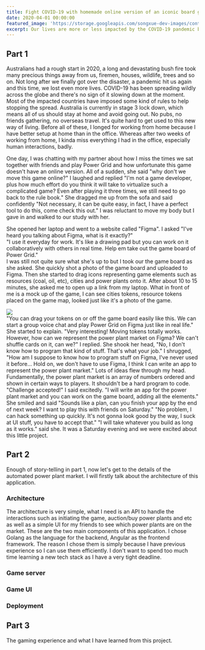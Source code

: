 ```yaml
---
title: Fight COVID-19 with homemade online version of an iconic board game - Power Grid
date: 2020-04-01 00:00:00
featured_image: 'https://storage.googleapis.com/songxue-dev-images/content-images/2020-04-01-virtualize-power-grid/featured.png'
excerpt: Our lives are more or less impacted by the COVID-19 pandemic by now. No doubt this is a terrible event for all of us and we want to get over it as soon as possible. However, it's a bit (very) hard to say goodbye to social life entirely and be happy to stay at home for the foreseeable future. So I spent some efforts to "bring" my friends together to play one of our favorite table-top board games, power grid. And of course, we are not physically together, please STAY AT HOME!
---
```


## Part 1

Australians had a rough start in 2020, a long and devastating bush fire took many precious things away from us, firemen, houses, wildlife, trees and so on. Not long after we finally got over the disaster, a pandemic hit us again and this time, we lost even more lives. COVID-19 has been spreading wildly across the globe and there's no sign of it slowing down at the moment. Most of the impacted countries have imposed some kind of rules to help stopping the spread. Australia is currently in stage 3 lock down, which means all of us should stay at home and avoid going out. No pubs, no friends gathering, no overseas travel. It's quite hard to get used to this new way of living. Before all of these, I longed for working from home because I have better setup at home than in the office. Whereas after two weeks of working from home, I kinda miss everything I had in the office, especially human interactions, badly.  

One day, I was chatting with my partner about how I miss the times we sat together with friends and play Power Grid and how unfortunate this game doesn't have an online version. All of a sudden, she said "why don't we move this game online?" I laughed and replied "I'm not a game developer, plus how much effort do you think it will take to virtualize such a complicated game? Even after playing it three times, we still need to go back to the rule book." She dragged me up from the sofa and said confidently "Not necessary, it can be quite easy, in fact, I have a perfect tool to do this, come check this out." I was reluctant to move my body but I gave in and walked to our study with her.  

She opened her laptop and went to a website called "Figma". I asked "I've heard you talking about Figma, what is it exactly?"  
"I use it everyday for work. It's like a drawing pad but you can work on it collaboratively with others in real time. Help em take out the game board of Power Grid."  
I was still not quite sure what she's up to but I took our the game board as she asked. She quickly shot a photo of the game board and uploaded to Figma. Then she started to drag icons representing game elements such as resources (coal, oil, etc), cities and power plants onto it. After about 10 to 15 minutes, she asked me to open up a link from my laptop. What in front of me is a mock up of the game, I can see cities tokens, resource tokens placed on the game map, looked just like it's a photo of the game.  
<div class="gallery" data-columns="1">
	<img src="https://storage.googleapis.com/songxue-dev-images/content-images/2020-04-01-virtualize-power-grid/featured.png">
</div>
"You can drag your tokens on or off the game board easily like this. We can start a group voice chat and play Power Grid on Figma just like in real life." She started to explain.  
"Very interesting! Moving tokens totally works. However, how can we represent the power plant market on Figma? We can't shuffle cards on it, can we?" I replied.  
She shook her head, "No, I don't know how to program that kind of stuff. That's what your job."  
I shrugged, "How am I suppose to know how to program stuff on Figma, I've never used it before... Hold on, we don't have to use Figma, I think I can write an app to represent the power plant market." Lots of ideas flew through my head. Fundamentally, the power plant market is an array of numbers ordered and shown in certain ways to players. It shouldn't be a hard program to code.  
"Challenge accepted!" I said excitedly. "I will write an app for the power plant market and you can work on the game board, adding all the elements."  
She smiled and said "Sounds like a plan, can you finish your app by the end of next week? I want to play this with friends on Saturday."  
"No problem, I can hack something up quickly. It's not gonna look good by the way, I suck at UI stuff, you have to accept that."  
"I will take whatever you build as long as it works." said she.
It was a Saturday evening and we were excited about this little project.

## Part 2

Enough of story-telling in part 1, now let's get to the details of the automated power plant market. I will firstly talk about the architecture of this application.

### Architecture

The architecture is very simple, what I need is an API to handle the interactions such as initiating the game, auction/buy power plants and etc as well as a simple UI for my friends to see which power plants are on the market. These are the two main components of this application. I chose Golang as the language for the backend, Angular as the frontend framework. The reason I chose them is simply because I have previous experience so I can use them efficiently. I don't want to spend too much time learning a new tech stack as I have a very tight deadline.

### Game server

### Game UI

### Deployment

## Part 3

The gaming experience and what I have learned from this project.